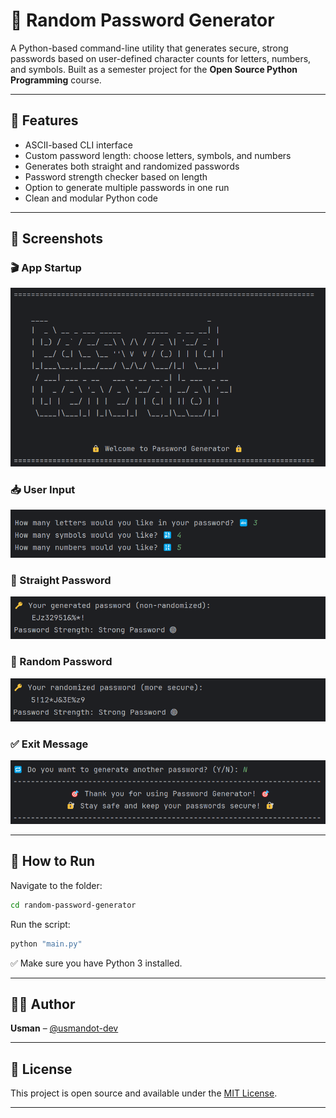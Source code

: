 # 🔐 Random Password Generator

A Python-based command-line utility that generates secure, strong passwords based on user-defined character counts for letters, numbers, and symbols. Built as a semester project for the **Open Source Python Programming** course.

---

## 📌 Features

- ASCII-based CLI interface
- Custom password length: choose letters, symbols, and numbers
- Generates both straight and randomized passwords
- Password strength checker based on length
- Option to generate multiple passwords in one run
- Clean and modular Python code

---

## 📸 Screenshots

### 🎬 App Startup

![Startup](screenshorts/startup.png)

### 📥 User Input
![User Input](screenshorts/user_input.png)

### 📄 Straight Password
![Straight Password](screenshorts/straight_password.png)

### 🔀 Random Password
![Random Password](screenshorts/random_password.png)

### ✅ Exit Message
![Exit](screenshorts/exit_message.png)

---

## 🚀 How to Run

Navigate to the folder:

```bash
cd random-password-generator
```

Run the script:

```bash
python "main.py"
```

✅ Make sure you have Python 3 installed.

---

## 👨‍💻 Author  
**Usman** – [@usmandot-dev](https://github.com/usmandot-dev)

---

## 📜 License  
This project is open source and available under the [MIT License](LICENSE).

---